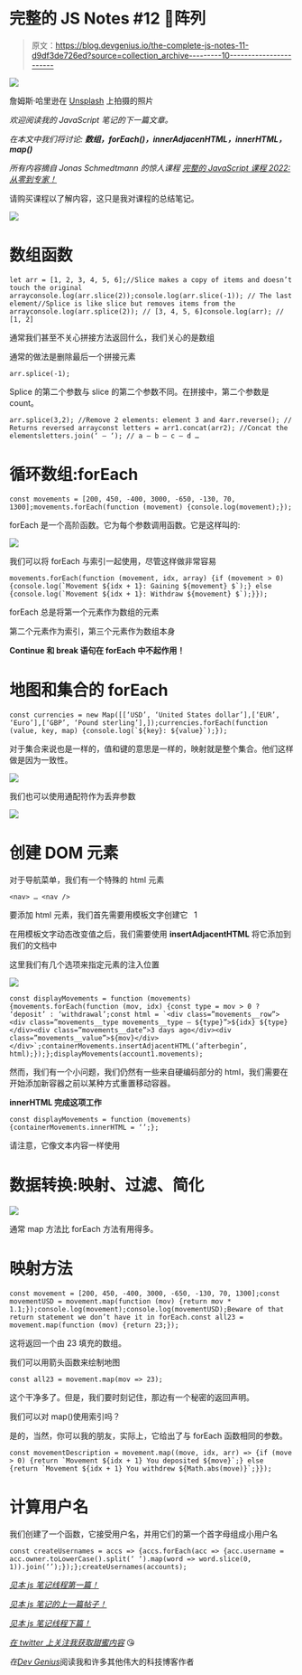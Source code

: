 # 完整的 JS Notes #12 🧵阵列

> 原文：<https://blog.devgenius.io/the-complete-js-notes-11-d9df3de726ed?source=collection_archive---------10----------------------->

![](img/0bab5fa2d5c5750a75295e7932093c8d.png)

詹姆斯·哈里逊在 [Unsplash](https://unsplash.com/s/photos/code?utm_source=unsplash&utm_medium=referral&utm_content=creditCopyText) 上拍摄的照片

*欢迎阅读我的 JavaScript 笔记的下一篇文章。*

*在本文中我们将讨论:* ***数组，forEach()，innerAdjacenHTML，innerHTML，map()***

*所有内容摘自 Jonas Schmedtmann 的惊人课程* [*完整的 JavaScript 课程 2022:从零到专家！*](https://www.udemy.com/course/the-complete-javascript-course/)

请购买课程以了解内容，这只是我对课程的总结笔记。

![](img/7f795a6a679db172a0d2f30fb55dc57d.png)

# 数组函数

```
let arr = [1, 2, 3, 4, 5, 6];//Slice makes a copy of items and doesn’t touch the original arrayconsole.log(arr.slice(2));console.log(arr.slice(-1)); // The last element//Splice is like slice but removes items from the arrayconsole.log(arr.splice(2)); // [3, 4, 5, 6]console.log(arr); // [1, 2]
```

通常我们甚至不关心拼接方法返回什么，我们关心的是数组

通常的做法是删除最后一个拼接元素

```
arr.splice(-1);
```

Splice 的第二个参数与 slice 的第二个参数不同。在拼接中，第二个参数是 count。

```
arr.splice(3,2); //Remove 2 elements: element 3 and 4arr.reverse(); // Returns reversed arrayconst letters = arr1.concat(arr2); //Concat the elementsletters.join(‘ — ‘); // a — b — c — d …
```

# 循环数组:forEach

```
const movements = [200, 450, -400, 3000, -650, -130, 70, 1300];movements.forEach(function (movement) {console.log(movement);});
```

forEach 是一个高阶函数。它为每个参数调用函数。它是这样叫的:

![](img/b96e10d482cfc1b71f933c3987d949bc.png)

我们可以将 forEach 与索引一起使用，尽管这样做非常容易

```
movements.forEach(function (movement, idx, array) {if (movement > 0) {console.log(`Movement ${idx + 1}: Gaining ${movement} $`);} else {console.log(`Movement ${idx + 1}: Withdraw ${movement} $`);}});
```

forEach 总是将第一个元素作为数组的元素

第二个元素作为索引，第三个元素作为数组本身

**Continue 和 break 语句在 forEach 中不起作用！**

# 地图和集合的 forEach

```
const currencies = new Map([[‘USD’, ‘United States dollar’],[‘EUR’, ‘Euro’],[‘GBP’, ‘Pound sterling’],]);currencies.forEach(function (value, key, map) {console.log(`${key}: ${value}`);});
```

对于集合来说也是一样的，值和键的意思是一样的，映射就是整个集合。他们这样做是因为一致性。

![](img/01db92cbcbca621ee64f2fdca9eb64b4.png)

我们也可以使用通配符作为丢弃参数

![](img/6c1e05229c9e2cce08c6fa41b35cec00.png)

# 创建 DOM 元素

对于导航菜单，我们有一个特殊的 html 元素

```
<nav> … <nav />
```

要添加 html 元素，我们首先需要用模板文字创建它` ` 1

在用模板文字动态改变值之后，我们需要使用 **insertAdjacentHTML** 将它添加到我们的文档中

这里我们有几个选项来指定元素的注入位置

![](img/a6efddb8f29c3e49fafbde7a3ca9b8f3.png)

```
const displayMovements = function (movements) {movements.forEach(function (mov, idx) {const type = mov > 0 ? ‘deposit’ : ‘withdrawal’;const html = `<div class=”movements__row”><div class=”movements__type movements__type — ${type}”>${idx} ${type}</div><div class=”movements__date”>3 days ago</div><div class=”movements__value”>${mov}</div></div>`;containerMovements.insertAdjacentHTML(‘afterbegin’, html);});};displayMovements(account1.movements);
```

然而，我们有一个小问题，我们仍然有一些来自硬编码部分的 html，我们需要在开始添加新容器之前以某种方式重置移动容器。

**innerHTML 完成这项工作**

```
const displayMovements = function (movements) {containerMovements.innerHTML = ‘’;};
```

请注意，它像文本内容一样使用

# 数据转换:映射、过滤、简化

![](img/9d978956774b8176452f527befa1828a.png)

通常 map 方法比 forEach 方法有用得多。

# 映射方法

```
const movement = [200, 450, -400, 3000, -650, -130, 70, 1300];const movementUSD = movement.map(function (mov) {return mov * 1.1;});console.log(movement);console.log(movementUSD);Beware of that return statement we don’t have it in forEach.const all23 = movement.map(function (mov) {return 23;});
```

这将返回一个由 23 填充的数组。

我们可以用箭头函数来绘制地图

```
const all23 = movement.map(mov => 23);
```

这个干净多了。但是，我们要时刻记住，那边有一个秘密的返回声明。

我们可以对 map()使用索引吗？

是的，当然，你可以我的朋友，实际上，它给出了与 forEach 函数相同的参数。

```
const movementDescription = movement.map((move, idx, arr) => {if (move > 0) {return `Movement ${idx + 1} You deposited ${move}`;} else {return `Movement ${idx + 1} You withdrew ${Math.abs(move)}`;}});
```

# 计算用户名

我们创建了一个函数，它接受用户名，并用它们的第一个首字母组成小用户名

```
const createUsernames = accs => {accs.forEach(acc => {acc.username = acc.owner.toLowerCase().split(‘ ‘).map(word => word.slice(0, 1)).join(‘’);});};createUsernames(accounts);
```

[*见本 js 笔记线程第一篇！*](https://medium.com/@barisbll/the-complete-js-notes-1-36ea76e326b3)

[*见本 js 笔记的上一篇帖子！*](/the-complete-js-notes-10-46f8bc8c2a5d)

[*见本 js 笔记线程下篇！*](https://medium.com/@barisbll/the-complete-js-notes-12-6788b076c65)

[*在 twitter 上关注我获取甜蜜内容*](https://twitter.com/barisbll_dev) 😘

*在*[*Dev Genius*](https://blog.devgenius.io/)阅读我和许多其他伟大的科技博客作者